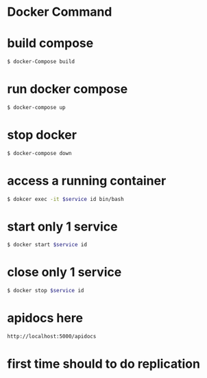 # Docker Command

# build compose
```sh
$ docker-Compose build
```

# run docker compose
```sh
$ docker-compose up
```

# stop docker
```sh
$ docker-compose down
```

# access a running container
```sh
$ dokcer exec -it $service id bin/bash
```

# start only 1 service
```sh
$ docker start $service id
```

# close only 1 service
```sh
$ docker stop $service id
```
# apidocs here
```sh
http://localhost:5000/apidocs
```
# first time should to do replication 

